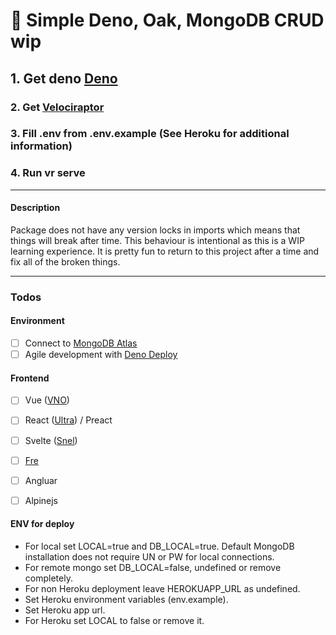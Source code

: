 # 🦕 Simple Deno, Oak, MongoDB CRUD wip

## 1. Get deno [Deno](https://deno.land/#installation)
### 2. Get [Velociraptor](https://github.com/umbopepato/velociraptor)
### 3. Fill .env from .env.example (See Heroku for additional information)
### 4. Run vr serve

---

#### Description
Package does not have any version locks in imports which means that things will break after time. This behaviour is intentional as this is a WIP learning experience. It is pretty fun to return to this project after a time and fix all of the broken things.

---

### Todos

#### Environment
- [ ] Connect to [MongoDB Atlas](https://www.mongodb.com/cloud/atlas/)
- [ ] Agile development with [Deno Deploy](https://deno.com/deploy/)

#### Frontend
- [ ] Vue ([VNO](https://deno.land/x/vno))
- [ ] React ([Ultra](https://deno.land/x/ultra)) / Preact
- [ ] Svelte ([Snel](https://deno.land/x/snel))
- [ ] [Fre](https://deno.land/x/fre)
- [ ] Angluar
- [ ] Alpinejs


#### ENV for deploy
- For local set LOCAL=true and DB_LOCAL=true. Default MongoDB installation does not require UN or PW for local connections.
- For remote mongo set DB_LOCAL=false, undefined or remove completely.
- For non Heroku deployment leave HEROKUAPP_URL as undefined.
- Set Heroku environment variables (env.example).
- Set Heroku app url.
- For Heroku set LOCAL to false or remove it.